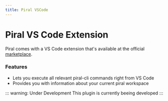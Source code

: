 ```yaml
---
title: Piral VSCode
---
```


# Piral VS Code Extension

Piral comes with a VS Code extension that's available at the official [marketplace](https://marketplace.visualstudio.com/items?itemName=smapiot.vscode-piral).

### Features

- Lets you execute all relevant piral-cli commands right from VS Code
- Provides you with information about your current piral workspace

::: warning: Under Development
This plugin is currently beeing developed
:::
